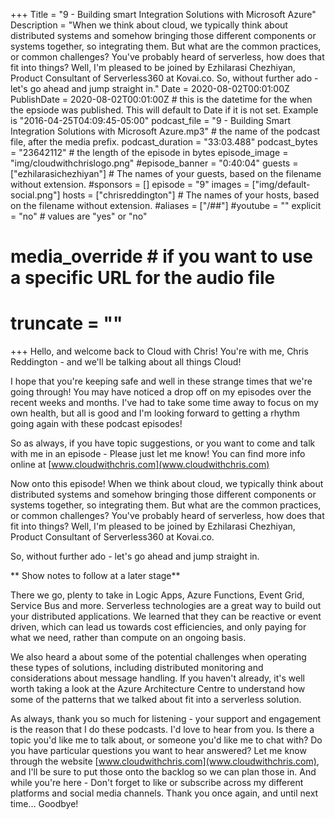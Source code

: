 +++
Title = "9 - Building smart Integration Solutions with Microsoft Azure"
Description = "When we think about cloud, we typically think about distributed systems and somehow bringing those different components or systems together, so integrating them. But what are the common practices, or common challenges? You've probably heard of serverless, how does that fit into things? Well, I'm pleased to be joined by Ezhilarasi Chezhiyan, Product Consultant of Serverless360 at Kovai.co. So, without further ado - let's go ahead and jump straight in."
Date = 2020-08-02T00:01:00Z
PublishDate = 2020-08-02T00:01:00Z # this is the datetime for the when the epsiode was published. This will default to Date if it is not set. Example is "2016-04-25T04:09:45-05:00"
podcast_file = "9 - Building Smart Integration Solutions with Microsoft Azure.mp3" # the name of the podcast file, after the media prefix.
podcast_duration = "33:03.488"
podcast_bytes = "23642112" # the length of the episode in bytes
episode_image = "img/cloudwithchrislogo.png"
#episode_banner = "0:40:04"
guests = ["ezhilarasichezhiyan"] # The names of your guests, based on the filename without extension.
#sponsors = []
episode = "9"
images = ["img/default-social.png"]
hosts = ["chrisreddington"] # The names of your hosts, based on the filename without extension.
#aliases = ["/##"]
#youtube = ""
explicit = "no" # values are "yes" or "no"
# media_override # if you want to use a specific URL for the audio file
# truncate = ""
+++
Hello, and welcome back to Cloud with Chris! You're with me, Chris Reddington - and we'll be talking about all things Cloud!

I hope that you're keeping safe and well in these strange times that we're going through! You may have noticed a drop off on my episodes over the recent weeks and months. I've had to take some time away to focus on my own health, but all is good and I'm looking forward to getting a rhythm going again with these podcast episodes!

So as always, if you have topic suggestions, or you want to come and talk with me in an episode - Please just let me know! You can find more info online at [www.cloudwithchris.com](www.cloudwithchris.com)

Now onto this episode! When we think about cloud, we typically think about distributed systems and somehow bringing those different components or systems together, so integrating them. But what are the common practices, or common challenges? You've probably heard of serverless, how does that fit into things? Well, I'm pleased to be joined by Ezhilarasi Chezhiyan, Product Consultant of Serverless360 at Kovai.co.

So, without further ado - let's go ahead and jump straight in.

** Show notes to follow at a later stage**

There we go, plenty to take in Logic Apps, Azure Functions, Event Grid, Service Bus and more. Serverless technologies are a great way to build out your distributed applications. We learned that they can be reactive or event driven, which can lead us towards cost efficiencies, and only paying for what we need, rather than compute on an ongoing basis.

We also heard a about some of the potential challenges when operating these types of solutions, including distributed monitoring and considerations about message handling. If you haven't already, it's well worth taking a look at the Azure Architecture Centre to understand how some of the patterns that we talked about fit into a serverless solution.

As always, thank you so much for listening - your support and engagement is the reason that I do these podcasts. I'd love to hear from you. Is there a topic you'd like me to talk about, or someone you'd like me to chat with? Do you have particular questions you want to hear answered? Let me know through the website [www.cloudwithchris.com](www.cloudwithchris.com), and I'll be sure to put those onto the backlog so we can plan those in. And while you're here - Don't forget to like or subscribe across my different platforms and social media channels. Thank you once again, and until next time… Goodbye!